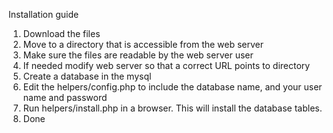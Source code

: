 Installation guide
1. Download the files
2. Move to a directory that is accessible from the web server
3. Make sure the files are readable by the web server user
4. If needed modify web server so that a correct URL points to directory
5. Create a database in the mysql
6. Edit the helpers/config.php to include the database name, and your
user name and password
7. Run helpers/install.php in a browser. This will install the database
tables.
8. Done
